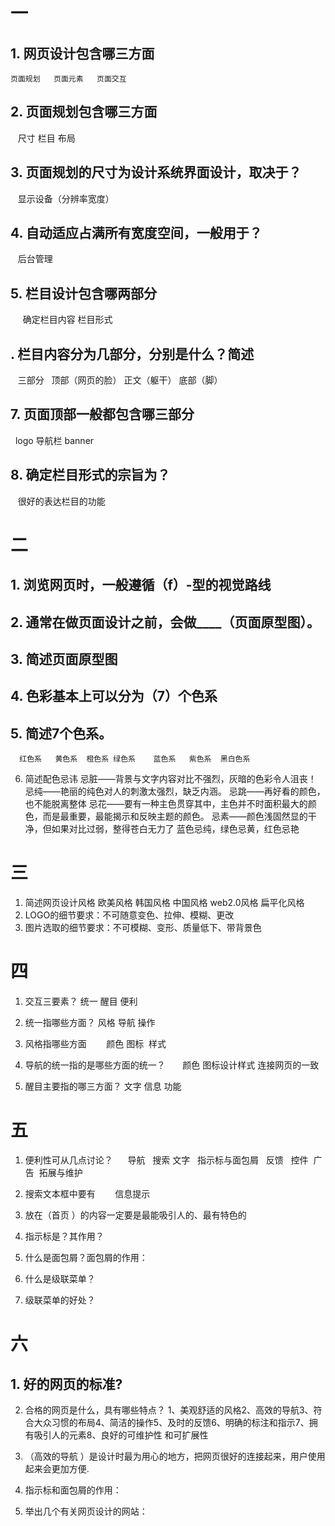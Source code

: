 # 一
## 1. 网页设计包含哪三方面
    页面规划   页面元素   页面交互  
## 2. 页面规划包含哪三方面
    尺寸  栏目  布局
## 3. 页面规划的尺寸为设计系统界面设计，取决于？
    显示设备（分辨率宽度）
## 4. 自动适应占满所有宽度空间，一般用于？
    后台管理
## 5. 栏目设计包含哪两部分
      确定栏目内容  栏目形式
##  . 栏目内容分为几部分，分别是什么？简述
    三部分   顶部（网页的脸） 正文（躯干）  底部（脚）    
## 7. 页面顶部一般都包含哪三部分
   logo  导航栏  banner
## 8. 确定栏目形式的宗旨为？
    很好的表达栏目的功能

# 二
## 1. 浏览网页时，一般遵循（f）-型的视觉路线
## 2. 通常在做页面设计之前，会做____（页面原型图）。
## 3. 简述页面原型图
        
## 4. 色彩基本上可以分为（7）个色系
## 5. 简述7个色系。
      红色系   黄色系  橙色系 绿色系    蓝色系   紫色系  黑白色系
6. 简述配色忌讳
    忌脏——背景与文字内容对比不强烈，灰暗的色彩令人沮丧！
     忌纯——艳丽的纯色对人的刺激太强烈，缺乏内涵。
     忌跳——再好看的颜色，也不能脱离整体
     忌花——要有一种主色贯穿其中，主色并不时面积最大的颜色，而是最重要，最能揭示和反映主题的颜色。
     忌素——颜色浅固然显的干净，但如果对比过弱，整得苍白无力了
     蓝色忌纯，绿色忌黄，红色忌艳


      


  

# 三 
1. 简述网页设计风格
  欧美风格  韩国风格  中国风格  web2.0风格    扁平化风格
2. LOGO的细节要求：不可随意变色、拉伸、模糊、更改
3. 图片选取的细节要求：不可模糊、变形、质量低下、带背景色

# 四
1. 交互三要素？
      统一  醒目   便利
2. 统一指哪些方面？
        风格  导航  操作
3. 风格指哪些方面
        颜色 图标  样式
        
4. 导航的统一指的是哪些方面的统一？
        颜色 图标设计样式  连接网页的一致

5. 醒目主要指的哪三方面？
      文字  信息  功能

# 五
1. 便利性可从几点讨论？
      导航   搜索  文字   指示标与面包屑   反馈   控件  广告  拓展与维护
2. 搜索文本框中要有
        信息提示
3. 放在（首页  ）的内容一定要是最能吸引人的、最有特色的
4. 指示标是？其作用？
        
5. 什么是面包屑？面包屑的作用：
    
6. 什么是级联菜单？
7. 级联菜单的好处？

# 六
## 1. 好的网页的标准?
2. 合格的网页是什么，具有哪些特点？
    1、美观舒适的风格2、高效的导航3、符合大众习惯的布局4、简洁的操作5、及时的反馈6、明确的标注和指示7、拥有吸引人的元素8、良好的可维护性
      和可扩展性

3. （高效的导航 ）是设计时最为用心的地方，把网页很好的连接起来，用户使用起来会更加方便.
4. 指示标和面包屑的作用：
5. 举出几个有关网页设计的网站：

